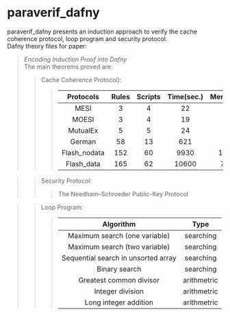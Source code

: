 paraverif_dafny
====
paraverif_dafny presents an induction approach to verify the cache coherence protocol, loop program and security protocol.<br>
Dafny theory files for paper:<br>
>*Encoding Induction Proof into Dafny*<br>
>The main theorems proved are:<br>
>>Cache Coherence Protocol):<br>
>>>|Protocols|Rules|Scripts|Time(sec.)|Memory(KB)|
>>>|:---:|:---:|:---:|:---:|:---:|
>>>|MESI|3|4|22|87|
>>>|MOESI|3|4|19|59|
>>>|MutualEx|5|5|24|59|
>>>German|58|13|621|2433|
>>>Flash_nodata|152|60|9930|109660|
>>>Flash_data|165|62|10600|71276|

>>Security Protocol:<br>
>>>The Needham–Schroeder Public-Key Protocol<br>

>>Loop Program:<br>
>>>|Algorithm|Type|
>>>|:---:|:---:|
>>>|Maximum search (one variable)| searching|
>>>|Maximum search (two variable)| searching|
>>>|Sequential search in unsorted array| searching|
>>>|Binary search|searching
>>>|Greatest common divisor|arithmetric|
>>>|Integer division|arithmetric|
>>>|Long integer addition|arithmetric|
